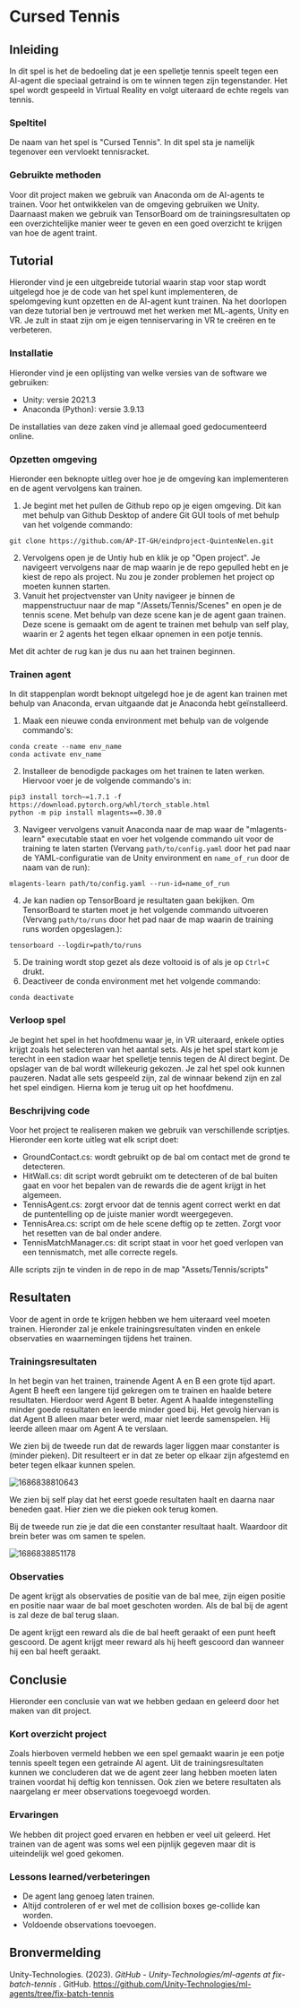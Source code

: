 # Cursed Tennis

## Inleiding

In dit spel is het de bedoeling dat je een spelletje tennis speelt tegen een AI-agent die speciaal getraind is om te winnen tegen zijn tegenstander. Het spel wordt gespeeld in Virtual Reality en volgt uiteraard de echte regels van tennis.

### Speltitel

De naam van het spel is "Cursed Tennis". In dit spel sta je namelijk tegenover een vervloekt tennisracket.

### Gebruikte methoden

Voor dit project maken we gebruik van Anaconda om de AI-agents te trainen. Voor het ontwikkelen van de omgeving gebruiken we Unity. Daarnaast maken we gebruik van TensorBoard om de trainingsresultaten op een overzichtelijke manier weer te geven en een goed overzicht te krijgen van hoe de agent traint.

## Tutorial

Hieronder vind je een uitgebreide tutorial waarin stap voor stap wordt uitgelegd hoe je de code van het spel kunt implementeren, de spelomgeving kunt opzetten en de AI-agent kunt trainen. Na het doorlopen van deze tutorial ben je vertrouwd met het werken met ML-agents, Unity en VR. Je zult in staat zijn om je eigen tenniservaring in VR te creëren en te verbeteren.

### Installatie

Hieronder vind je een oplijsting van welke versies van de software we gebruiken:

- Unity: versie 2021.3
- Anaconda (Python): versie 3.9.13

De installaties van deze zaken vind je allemaal goed gedocumenteerd online.

### Opzetten omgeving

Hieronder een beknopte uitleg over hoe je de omgeving kan implementeren en de agent vervolgens kan trainen.

1. Je begint met het pullen de Github repo op je eigen omgeving. Dit kan met behulp van Github Desktop of andere Git GUI tools of met behulp van het volgende commando:

```
git clone https://github.com/AP-IT-GH/eindproject-QuintenNelen.git
```

2. Vervolgens open je de Untiy hub en klik je op "Open project". Je navigeert vervolgens naar de map waarin je de repo gepulled hebt en je kiest de repo als project. Nu zou je zonder problemen het project op moeten kunnen starten.
3. Vanuit het projectvenster van Unity navigeer je binnen de mappenstructuur naar de map "/Assets/Tennis/Scenes" en open je de tennis scene. Met behulp van deze scene kan je de agent gaan trainen. Deze scene is gemaakt om de agent te trainen met behulp van self play, waarin er 2 agents het tegen elkaar opnemen in een potje tennis.

Met dit achter de rug kan je dus nu aan het trainen beginnen.

### Trainen agent

In dit stappenplan wordt beknopt uitgelegd hoe je de agent kan trainen met behulp van Anaconda, ervan uitgaande dat je Anaconda hebt geïnstalleerd.

1. Maak een nieuwe conda environment met behulp van de volgende commando's:

```
conda create --name env_name
conda activate env_name
```

2. Installeer de benodigde packages om het trainen te laten werken. Hiervoor voer je de volgende commando's in:

```
pip3 install torch~=1.7.1 -f https://download.pytorch.org/whl/torch_stable.html
python -m pip install mlagents==0.30.0
```

3. Navigeer vervolgens vanuit Anaconda naar de map waar de "mlagents-learn" executable staat en voer het volgende commando uit voor de training te laten starten (Vervang `path/to/config.yaml` door het pad naar de YAML-configuratie van de Unity environment en `name_of_run` door de naam van de run):

```
mlagents-learn path/to/config.yaml --run-id=name_of_run
```

4. Je kan nadien op TensorBoard je resultaten gaan bekijken. Om TensorBoard te starten moet je het volgende commando uitvoeren (Vervang `path/to/runs` door het pad naar de map waarin de training runs worden opgeslagen.):

```
tensorboard --logdir=path/to/runs
```

5. De training wordt stop gezet als deze voltooid is of als je op `Ctrl+C` drukt.
6. Deactiveer de conda environment met het volgende commando:

```
conda deactivate
```

### Verloop spel

Je begint het spel in het hoofdmenu waar je, in VR uiteraard, enkele opties krijgt zoals het selecteren van het aantal sets. Als je het spel start kom je terecht in een stadion waar het spelletje tennis tegen de AI direct begint. De opslager van de bal wordt willekeurig gekozen. Je zal het spel ook kunnen pauzeren. Nadat alle sets gespeeld zijn, zal de winnaar bekend zijn en zal het spel eindigen. Hierna kom je terug uit op het hoofdmenu.

### Beschrijving code

Voor het project te realiseren maken we gebruik van verschillende scriptjes. Hieronder een korte uitleg wat elk script doet:

- GroundContact.cs: wordt gebruikt op de bal om contact met de grond te detecteren.
- HitWall.cs: dit script wordt gebruikt om te detecteren of de bal buiten gaat en voor het bepalen van de rewards die de agent krijgt in het algemeen.
- TennisAgent.cs: zorgt ervoor dat de tennis agent correct werkt en dat de puntentelling op de juiste manier wordt weergegeven.
- TennisArea.cs: script om de hele scene deftig op te zetten. Zorgt voor het resetten van de bal onder andere.
- TennisMatchManager.cs: dit script staat in voor het goed verlopen van een tennismatch, met alle correcte regels.

 Alle scripts zijn te vinden in de repo in de map "Assets/Tennis/scripts"

## Resultaten

Voor de agent in orde te krijgen hebben we hem uiteraard veel moeten trainen. Hieronder zal je enkele trainingsresultaten vinden en enkele observaties en waarnemingen tijdens het trainen.

### Trainingsresultaten

In het begin van het trainen, trainende Agent A en B een grote tijd apart. Agent B heeft een langere tijd gekregen om te trainen en haalde betere resultaten. Hierdoor werd Agent B beter. Agent A haalde integenstelling minder goede resultaten en leerde minder goed bij. Het gevolg hiervan is dat Agent B alleen maar beter werd, maar niet leerde samenspelen. Hij leerde alleen maar om Agent A te verslaan.

We zien bij de tweede run dat de rewards lager liggen maar constanter is (minder pieken). Dit resulteert er in dat ze beter op elkaar zijn afgestemd en beter tegen elkaar kunnen spelen.

![1686838810643](image/README/1686838810643.png)

We zien bij self play dat het eerst goede resultaten haalt en daarna naar beneden gaat. Hier zien we die pieken ook terug komen.

Bij de tweede run zie je dat die een constanter resultaat haalt. Waardoor dit brein beter was om samen te spelen.

![1686838851178](image/README/1686838851178.png)

### Observaties

De agent krijgt als observaties de positie van de bal mee, zijn eigen positie en positie naar waar de bal moet geschoten worden. Als de bal bij de agent is zal deze de bal terug slaan.

De agent krijgt een reward als die de bal heeft geraakt of een punt heeft gescoord. De agent krijgt meer reward als hij heeft gescoord dan wanneer hij een bal heeft geraakt.

## Conclusie

Hieronder een conclusie van wat we hebben gedaan en geleerd door het maken van dit project.

### Kort overzicht project

Zoals hierboven vermeld hebben we een spel gemaakt waarin je een potje tennis speelt tegen een getrainde AI agent. Uit de trainingsresultaten kunnen we concluderen dat we de agent zeer lang hebben moeten laten trainen voordat hij deftig kon tennissen. Ook zien we betere resultaten als naargelang er meer observations toegevoegd worden.

### Ervaringen

We hebben dit project goed ervaren en hebben er veel uit geleerd. Het trainen van de agent was soms wel een pijnlijk gegeven maar dit is uiteindelijk wel goed gekomen.

### Lessons learned/verbeteringen

- De agent lang genoeg laten trainen.
- Altijd controleren of er wel met de collision boxes ge-collide kan worden.
- Voldoende observations toevoegen.

## Bronvermelding

Unity-Technologies. (2023).  *GitHub - Unity-Technologies/ml-agents at fix-batch-tennis* . GitHub. https://github.com/Unity-Technologies/ml-agents/tree/fix-batch-tennis
